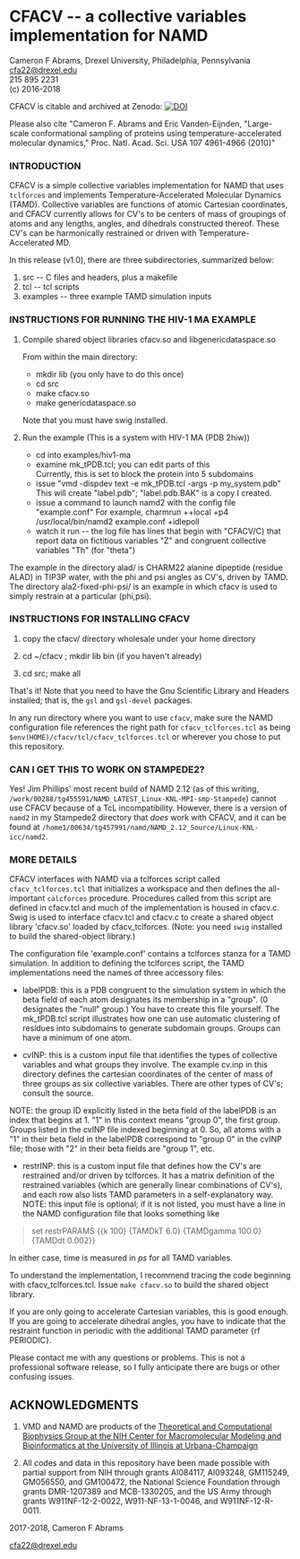 # CFACV -- a collective variables implementation for NAMD

Cameron F Abrams, Drexel University, Philadelphia, Pennsylvania  
cfa22@drexel.edu  
215 895 2231  
(c) 2016-2018   

CFACV is citable and archived at Zenodo: [![DOI](https://zenodo.org/badge/20736/cameronabrams/cfacv.svg)](https://zenodo.org/badge/latestdoi/20736/cameronabrams/cfacv)  

Please also cite "Cameron F. Abrams and Eric Vanden-Eijnden, "Large-scale conformational sampling of proteins using temperature-accelerated molecular dynamics," Proc. Natl. Acad. Sci. USA 107 4961-4966 (2010)"  

### INTRODUCTION

CFACV is a simple collective variables implementation for NAMD that
uses `tclforces` and implements Temperature-Accelerated Molecular
Dynamics (TAMD).  Collective variables are functions of atomic
Cartesian coordinates, and CFACV currently allows for CV's to be
centers of mass of groupings of atoms and any lengths, angles, and
dihedrals constructed thereof.  These CV's can be harmonically
restrained or driven with Temperature-Accelerated MD.

In this release (v1.0), there are three subdirectories, summarized below:

1. src -- C files and headers, plus a makefile
2. tcl -- tcl scripts
3. examples -- three example TAMD simulation inputs


### INSTRUCTIONS FOR RUNNING THE HIV-1 MA EXAMPLE

1. Compile shared object libraries cfacv.so and libgenericdataspace.so

   From within the main directory:
    * mkdir lib (you only have to do this once)
    * cd src
    * make cfacv.so
    * make genericdataspace.so

     Note that you must have swig installed.
 
2. Run the example (This is a system with HIV-1 MA (PDB 2hiw))

   * cd into examples/hiv1-ma
   * examine mk_tPDB.tcl; you can edit parts of this  
     Currently, this is set to block the protein into 5 subdomains
   * issue "vmd -dispdev text -e mk_tPDB.tcl -args -p my_system.pdb"
     This will create "label.pdb"; "label.pdb.BAK" is a copy I created.
   * issue a command to launch namd2 with the config file "example.conf"
     For example,
         charmrun ++local +p4 /usr/local/bin/namd2 example.conf +idlepoll
   * watch it run -- the log file has lines that begin with "CFACV/C) that
     report data on fictitious variables "Z" and congruent collective variables
     "Th" (for "theta")

The example in the directory alad/ is CHARM22 alanine dipeptide (residue ALAD) in TIP3P water, with the phi and psi
angles as CV's, driven by TAMD.  The directory ala2-fixed-phi-psi/ is an example in which 
cfacv is used to simply restrain at a particular (phi,psi).

### INSTRUCTIONS FOR INSTALLING CFACV

1. copy the cfacv/ directory wholesale under your home directory

2. cd ~/cfacv ; mkdir lib bin (if you haven't already)

3. cd src; make all


That's it!  Note that you need to have the Gnu Scientific Library and Headers installed; that is, the `gsl` and `gsl-devel` packages.

In any run directory where you want to use `cfacv`, make sure the
   NAMD configuration file references the right path for `cfacv_tclforces.tcl`
   as being `$env(HOME)/cfacv/tcl/cfacv_tclforces.tcl` or wherever you chose to put 
   this repository.

### CAN I GET THIS TO WORK ON STAMPEDE2?

Yes!  Jim Phillips' most recent build of NAMD 2.12 (as of this writing, `/work/00288/tg455591/NAMD_LATEST_Linux-KNL-MPI-smp-Stampede`) cannot use CFACV because of a TcL incompatibility.  However, there is a version of `namd2` in my Stampede2 directory that _does_ work with CFACV, and it can be found at `/home1/00634/tg457991/namd/NAMD_2.12_Source/Linux-KNL-icc/namd2`.

### MORE DETAILS

CFACV interfaces with NAMD via a tclforces script called
`cfacv_tclforces.tcl` that initializes a workspace and then defines
the all-important `calcforces` procedure.  Procedures called from this
script are defined in cfacv.tcl and much of the implementation is
housed in cfacv.c.  Swig is used to interface cfacv.tcl and cfacv.c
to create a shared object library 'cfacv.so' loaded by
cfacv_tclforces.  (Note: you need `swig` installed to build the
shared-object library.)

The configuration file 'example.conf' contains a tclforces stanza
for a TAMD simulation.  In addition to defining the tclforces script, the TAMD
implementations need the names of three accessory files:

* labelPDB: this is a PDB congruent to the simulation system in which
 the beta field of each atom designates its membership in a "group". (0
 designates the "null" group.)  You have to create this file yourself.
 The mk_tPDB.tcl script illustrates how one can use automatic clustering
 of residues into subdomains to generate subdomain groups.  Groups
 can have a minimum of one atom.

* cvINP: this is a custom input file that identifies the types of
 collective variables and what groups they involve.  The example
 cv.inp in this directory defines the cartesian coordinates of the
 center of mass of three groups as six collective variables.  There are
 other types of CV's; consult the source.

 NOTE:  the group ID explicitly listed in the beta field of the labelPDB
 is an index that begins at 1.  "1" in this context means "group 0", the first
 group.  Groups listed in the cvINP file indexed beginning at 0.  So, all atoms
 with a "1" in their beta field in the labelPDB correspond to "group 0" in the
 cvINP file; those with "2" in their beta fields are "group 1", etc.

* restrINP: this is a custom input file that defines how the CV's are
 restrained and/or driven by tclforces.  It has a matrix definition of
 the restrained variables (which are generally linear combinations of CV's),
 and each row also lists TAMD parameters in a self-explanatory way.
 NOTE:  this input file is optional; if it is not listed, you must
 have a line in the NAMD configuration file that looks something like

> set restrPARAMS    {{k 100} {TAMDkT 6.0} {TAMDgamma 100.0} {TAMDdt 0.002}}

 In either case, time is measured in *ps* for all TAMD variables.

To understand the implementation, I recommend tracing the code
beginning with cfacv_tclforces.tcl.  Issue `make cfacv.so` to build the
shared object library.

If you are only going to accelerate Cartesian variables, this is good
enough.  If you are going to accelerate dihedral angles, you have to
indicate that the restraint function in periodic with the additional
TAMD parameter {rf PERIODIC}.

Please contact me with any questions or problems.  This is not a professional
software release, so I fully anticipate there are bugs or other confusing
issues.

## ACKNOWLEDGMENTS

1. VMD and NAMD are products of the [Theoretical and Computational Biophysics Group at the NIH Center for Macromolecular Modeling and Bioinformatics at the University of Illinois at Urbana-Champaign](http://www.ks.uiuc.edu)

2. All codes and data in this repository have been made possible with partial support from NIH through grants AI084117, AI093248, GM115249, GM056550, and GM100472, the National Science Foundation through grants DMR-1207389 and MCB-1330205, and the US Army through grants W911NF-12-2-0022, W911-NF-13-1-0046, and W911NF-12-R-0011.

2017-2018, Cameron F Abrams

cfa22@drexel.edu


